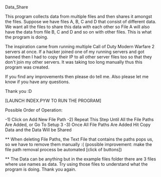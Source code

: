 Data_Share

This program collects data from multiple files and then shares it amongst the files. Suppose we have files A, B, C and D that consist of different data. We want all the files to share this data with each other so File A will also have the data from file B, C and D and so on with other files. This is what the program is doing.

The inspiration came from running multiple Call of Duty Modern Warfare 2 servers at once. If a hacker joined one of my running servers and got banned then I had to copy their IP to all other server files too so that they don't join my other servers. It was taking too long manually thus this program was created.

If you find any improvements then please do tell me. Also please let me know if you have any questions.

Thank you :D

[LAUNCH INDEX.PYW TO RUN THE PROGRAM]

Possible Order of Operation:

-1) Click on Add New File Path
-2) Repeat This Step Until All the File Paths Are Added, or Go To Setup 3
-3) Once All File Paths Are Added Hit Copy Data and the Data Will be Shared

** When deleting File Paths, the Text File that contains the paths pops us, so we have to remove them manually :( (possible improvement: make the file path removal process be automated [click of buttons])

** The Data can be anything but in the example files folder there are 3 files where use names as data. Try using those files to understand what the program is doing. Thank you again.
